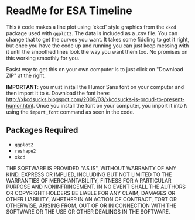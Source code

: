 ReadMe for ESA Timeline
========================================================

This ``R`` code makes a line plot using 'xkcd' style graphics from the ``xkcd`` package used with ``ggplot2``. The data is included as a .csv file. You can change that to get the curves you want. It takes some fiddling to get it right, but once you have the code up and running you can just keep messing with it until the smoothed lines look the way you want them too. No promises on this working smoothly for you.

Easist way to get this on your own computer is to just click on "Download ZIP" at the right.

**IMPORTANT**: you must install the Humor Sans font on your computer and then import it to ``R``. Download the font here: http://xkcdsucks.blogspot.com/2009/03/xkcdsucks-is-proud-to-present-humor.html. Once you install the font on your computer, you import it into ``R`` using the ``import_font`` command as seen in the code.

Packages Required
-------------------------------------
* ``ggplot2``
* ``reshape2``
* ``xkcd``


THE SOFTWARE IS PROVIDED "AS IS", WITHOUT WARRANTY OF ANY KIND, EXPRESS OR
IMPLIED, INCLUDING BUT NOT LIMITED TO THE WARRANTIES OF MERCHANTABILITY,
FITNESS FOR A PARTICULAR PURPOSE AND NONINFRINGEMENT. IN NO EVENT SHALL THE
AUTHORS OR COPYRIGHT HOLDERS BE LIABLE FOR ANY CLAIM, DAMAGES OR OTHER
LIABILITY, WHETHER IN AN ACTION OF CONTRACT, TORT OR OTHERWISE, ARISING FROM,
OUT OF OR IN CONNECTION WITH THE SOFTWARE OR THE USE OR OTHER DEALINGS IN
THE SOFTWARE.
